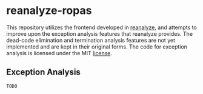 # reanalyze-ropas

This repository utilizes the frontend developed in [reanalyze](https://github.com/rescript-association/reanalyze), and attempts to improve upon the exception analysis features that reanalyze provides. The dead-code elimination and termination analysis features are not yet implemented and are kept in their original forms. The code for exception analysis is licensed under the MIT [license](src/exa/LICENSE).

## Exception Analysis

`TODO`
